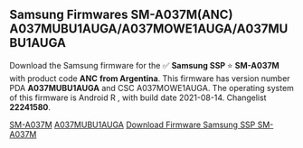 <h2>Samsung Firmwares SM-A037M(ANC) A037MUBU1AUGA/A037MOWE1AUGA/A037MUBU1AUGA</h2>
Download the Samsung firmware for the ✅ <strong>Samsung SSP </strong> ⭐ <strong>SM-A037M</strong> with product code <strong>ANC</strong> <strong> from Argentina</strong>. This firmware has version number PDA <strong>A037MUBU1AUGA</strong> and CSC A037MOWE1AUGA. The operating system of this firmware is Android R , with build date 2021-08-14. Changelist <strong>22241580</strong>.


[SM-A037M](https://samfirm.shop/samsung/model/SM-A037M)
[A037MUBU1AUGA](https://samfirm.shop/samsung/pda/A037MUBU1AUGA)
[Download Firmware Samsung SSP SM-A037M](https://samfirm.shop/samsung/firmware/453624)
